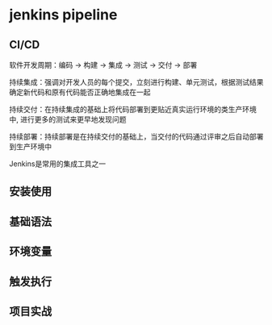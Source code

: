 # jenkins pipeline

## CI/CD
软件开发周期：编码 -> 构建 -> 集成 -> 测试 -> 交付 -> 部署

持续集成：强调对开发人员的每个提交，立刻进行构建、单元测试，根据测试结果确定新代码和原有代码能否正确地集成在一起

持续交付：在持续集成的基础上将代码部署到更贴近真实运行环境的类生产环境中, 进行更多的测试来更早地发现问题

持续部署：持续部署是在持续交付的基础上，当交付的代码通过评审之后自动部署到生产环境中


Jenkins是常用的集成工具之一

## 安装使用

## 基础语法

## 环境变量

## 触发执行

## 项目实战